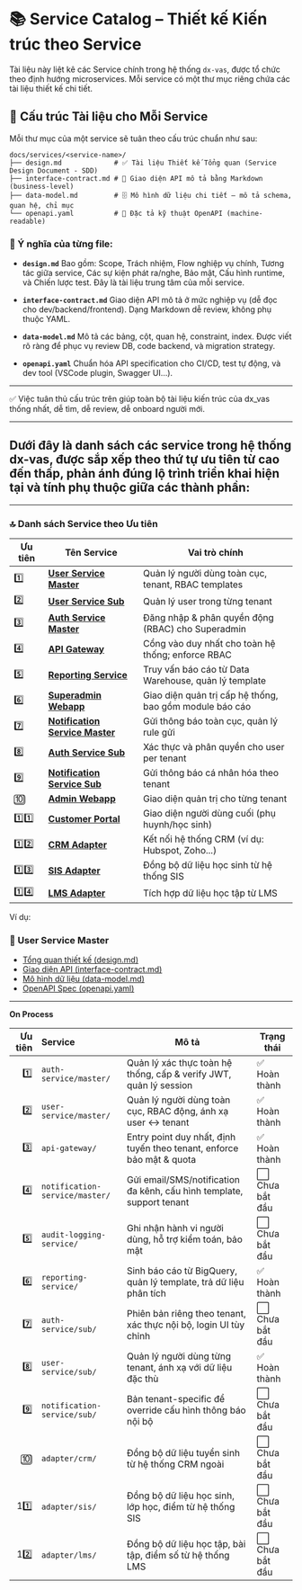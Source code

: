 # 📚 Service Catalog – Thiết kế Kiến trúc theo Service

Tài liệu này liệt kê các Service chính trong hệ thống `dx-vas`, được tổ chức theo định hướng microservices. Mỗi service có một thư mục riêng chứa các tài liệu thiết kế chi tiết.

## 🧱 Cấu trúc Tài liệu cho Mỗi Service

Mỗi thư mục của một service sẽ tuân theo cấu trúc chuẩn như sau:

```plaintext
docs/services/<service-name>/
├── design.md             # ✅ Tài liệu Thiết kế Tổng quan (Service Design Document - SDD)
├── interface-contract.md # 📘 Giao diện API mô tả bằng Markdown (business-level)
├── data-model.md         # 🗄️ Mô hình dữ liệu chi tiết – mô tả schema, quan hệ, chỉ mục
└── openapi.yaml          # 📡 Đặc tả kỹ thuật OpenAPI (machine-readable)
```

### 📄 Ý nghĩa của từng file:

* **`design.md`**
  Bao gồm: Scope, Trách nhiệm, Flow nghiệp vụ chính, Tương tác giữa service, Các sự kiện phát ra/nghe, Bảo mật, Cấu hình runtime, và Chiến lược test. Đây là tài liệu trung tâm của mỗi service.

* **`interface-contract.md`**
  Giao diện API mô tả ở mức nghiệp vụ (dễ đọc cho dev/backend/frontend). Dạng Markdown dễ review, không phụ thuộc YAML.

* **`data-model.md`**
  Mô tả các bảng, cột, quan hệ, constraint, index. Được viết rõ ràng để phục vụ review DB, code backend, và migration strategy.

* **`openapi.yaml`**
  Chuẩn hóa API specification cho CI/CD, test tự động, và dev tool (VSCode plugin, Swagger UI…).

---

✅ Việc tuân thủ cấu trúc trên giúp toàn bộ tài liệu kiến trúc của dx\_vas thống nhất, dễ tìm, dễ review, dễ onboard người mới.

---

## Dưới đây là danh sách các **service trong hệ thống dx-vas**, được sắp xếp theo **thứ tự ưu tiên từ cao đến thấp**, phản ánh đúng lộ trình triển khai hiện tại và tính phụ thuộc giữa các thành phần:

---

### 🔝 **Danh sách Service theo Ưu tiên**

| Ưu tiên | Tên Service                     | Vai trò chính                                           |
| ------- | ------------------------------- | ------------------------------------------------------- |
| 1️⃣     | [**User Service Master**](./user-service/master/design.md)         | Quản lý người dùng toàn cục, tenant, RBAC templates     |
| 2️⃣     | [**User Service Sub**](./user-service/sub/design.md)            | Quản lý user trong từng tenant                          |
| 3️⃣     | [**Auth Service Master**](./auth-service/master/design.md)         | Đăng nhập & phân quyền động (RBAC) cho Superadmin       |
| 4️⃣     | [**API Gateway**](./api-gateway/design.md)                 | Cổng vào duy nhất cho toàn hệ thống; enforce RBAC       |
| 5️⃣     | [**Reporting Service**](./reporting-service/design.md)           | Truy vấn báo cáo từ Data Warehouse, quản lý template    |
| 6️⃣     | [**Superadmin Webapp**](./superadmin-webapp/design.md)     | Giao diện quản trị cấp hệ thống, bao gồm module báo cáo |
| 7️⃣     | [**Notification Service Master**](./notification-service/master/design.md) | Gửi thông báo toàn cục, quản lý rule gửi                |
| 8️⃣     | [**Auth Service Sub**](./auth-service/sub/design.md)            | Xác thực và phân quyền cho user per tenant              |
| 9️⃣     | [**Notification Service Sub**](./notification-service/sub/design.md)    | Gửi thông báo cá nhân hóa theo tenant                   |
| 🔟      | [**Admin Webapp**](./admin-webapp/design.md)                | Giao diện quản trị cho từng tenant                      |
| 1️⃣1️⃣  | [**Customer Portal**](./customer-portal/design.md)             | Giao diện người dùng cuối (phụ huynh/học sinh)          |
| 1️⃣2️⃣  | [**CRM Adapter**](./crm/design.md)                 | Kết nối hệ thống CRM (ví dụ: Hubspot, Zoho...)          |
| 1️⃣3️⃣  | [**SIS Adapter**](./sis/design.md)                 | Đồng bộ dữ liệu học sinh từ hệ thống SIS                |
| 1️⃣4️⃣  | [**LMS Adapter**](./lms/design.md)                 | Tích hợp dữ liệu học tập từ LMS                         |

Ví dụ:

### 🧠 User Service Master

- [Tổng quan thiết kế (design.md)](./user-service/master/design.md)
- [Giao diện API (interface-contract.md)](./user-service/master/interface-contract.md)
- [Mô hình dữ liệu (data-model.md)](./user-service/master/data-model.md)
- [OpenAPI Spec (openapi.yaml)](./user-service/master/openapi.yaml)

---
**On Process**

| Ưu tiên | Service                    | Mô tả                                                                 | Trạng thái     |
|--------:|:---------------------------|------------------------------------------------------------------------|----------------|
| 1️⃣     | `auth-service/master/`     | Quản lý xác thực toàn hệ thống, cấp & verify JWT, quản lý session      | ✅ Hoàn thành |
| 2️⃣     | `user-service/master/`     | Quản lý người dùng toàn cục, RBAC động, ánh xạ user ↔ tenant           | ✅ Hoàn thành |
| 3️⃣     | `api-gateway/`             | Entry point duy nhất, định tuyến theo tenant, enforce bảo mật & quota | ✅ Hoàn thành |
| 4️⃣     | `notification-service/master/` | Gửi email/SMS/notification đa kênh, cấu hình template, support tenant | ⬜ Chưa bắt đầu |
| 5️⃣     | `audit-logging-service/`   | Ghi nhận hành vi người dùng, hỗ trợ kiểm toán, bảo mật                  | ⬜ Chưa bắt đầu |
| 6️⃣     | `reporting-service/`       | Sinh báo cáo từ BigQuery, quản lý template, trả dữ liệu phân tích      | ✅ Hoàn thành |
| 7️⃣     | `auth-service/sub/`        | Phiên bản riêng theo tenant, xác thực nội bộ, login UI tùy chỉnh       | ⬜ Chưa bắt đầu |
| 8️⃣     | `user-service/sub/`        | Quản lý người dùng từng tenant, ánh xạ với dữ liệu đặc thù              | ✅ Hoàn thành |
| 9️⃣     | `notification-service/sub/`| Bản tenant-specific để override cấu hình thông báo nội bộ              | ⬜ Chưa bắt đầu |
| 🔟     | `adapter/crm/`              | Đồng bộ dữ liệu tuyển sinh từ hệ thống CRM ngoài                        | ⬜ Chưa bắt đầu |
| 11️⃣    | `adapter/sis/`             | Đồng bộ dữ liệu học sinh, lớp học, điểm từ hệ thống SIS                | ⬜ Chưa bắt đầu |
| 12️⃣    | `adapter/lms/`             | Đồng bộ dữ liệu học tập, bài tập, điểm số từ hệ thống LMS              | ⬜ Chưa bắt đầu |

